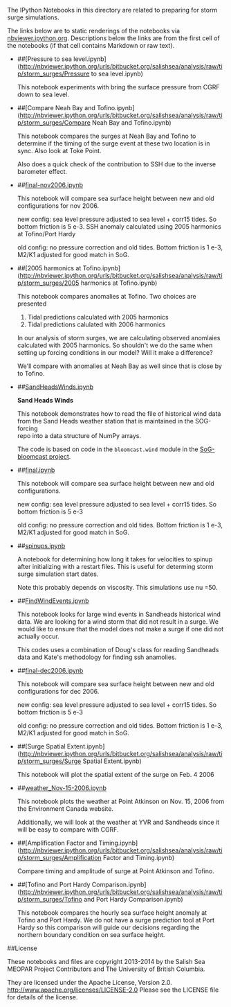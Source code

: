 The IPython Notebooks in this directory are related to preparing
for storm surge simulations.

The links below are to static renderings of the notebooks via
[nbviewer.ipython.org](http://nbviewer.ipython.org/).
Descriptions below the links are from the first cell of the notebooks
(if that cell contains Markdown or raw text).

* ##[Pressure to sea level.ipynb](http://nbviewer.ipython.org/urls/bitbucket.org/salishsea/analysis/raw/tip/storm_surges/Pressure to sea level.ipynb)  
    
    This notebook experiments with bring the surface pressure from CGRF down to sea level.   

* ##[Compare Neah Bay and Tofino.ipynb](http://nbviewer.ipython.org/urls/bitbucket.org/salishsea/analysis/raw/tip/storm_surges/Compare Neah Bay and Tofino.ipynb)  
    
    This notebook compares the surges at Neah Bay and Tofino to determine if the timing of the surge event at these two location is in sync. Also look at Toke Point.  
      
    Also does a quick check of the contribution to SSH due to the inverse barometer effect.  

* ##[final-nov2006.ipynb](http://nbviewer.ipython.org/urls/bitbucket.org/salishsea/analysis/raw/tip/storm_surges/final-nov2006.ipynb)  
    
    This notebook will compare sea surface height between new and old configurations for nov 2006.  
      
    new config: sea level pressure adjusted to sea level + corr15 tides. So bottom friction is 5 e-3. SSH anomaly calculated using 2005 harmonics at Tofino/Port Hardy  
      
    old config: no pressure correction and old tides. Bottom friction is 1 e-3, M2/K1 adjusted for good match in SoG.   
      


* ##[2005 harmonics at Tofino.ipynb](http://nbviewer.ipython.org/urls/bitbucket.org/salishsea/analysis/raw/tip/storm_surges/2005 harmonics at Tofino.ipynb)  
    
    This notebook compares anomalies at Tofino. Two choices are presented  
      
    1. Tidal predictions calculated with 2005 harmonics  
    2. Tidal predictions calulated with 2006 harmonics  
      
    In our analysis of storm surges, we are calculating observed anomlaies calculated with 2005 harmonics. So shouldn't we do the same when setting up forcing conditions in our model? Will it make a difference?  
      
    We'll compare with anomalies at Neah Bay as well since that is close by to Tofino.  

* ##[SandHeadsWinds.ipynb](http://nbviewer.ipython.org/urls/bitbucket.org/salishsea/analysis/raw/tip/storm_surges/SandHeadsWinds.ipynb)  
    
    **Sand Heads Winds**  
      
    This notebook demonstrates how to read the file of historical wind data  
    from the Sand Heads weather station that is maintained in the SOG-forcing  
    repo into a data structure of NumPy arrays.  
      
    The code is based on code in the `bloomcast.wind` module in the [SoG-bloomcast project](https://bitbucket.org/douglatornell/sog-bloomcast).  

* ##[final.ipynb](http://nbviewer.ipython.org/urls/bitbucket.org/salishsea/analysis/raw/tip/storm_surges/final.ipynb)  
    
    This notebook will compare sea surface height between new and old configurations.  
      
    new config: sea level pressure adjusted to sea level + corr15 tides. So bottom friction is 5 e-3  
      
    old config: no pressure correction and old tides. Bottom friction is 1 e-3, M2/K1 adjusted for good match in SoG.   
      


* ##[spinups.ipynb](http://nbviewer.ipython.org/urls/bitbucket.org/salishsea/analysis/raw/tip/storm_surges/spinups.ipynb)  
    
    A notebook for determining how long it takes for velocities to spinup after initializing with a restart files. This is useful for determing storm surge simulation start dates.   
      
    Note this probably depends on viscosity. This simulations use nu =50.  

* ##[FindWindEvents.ipynb](http://nbviewer.ipython.org/urls/bitbucket.org/salishsea/analysis/raw/tip/storm_surges/FindWindEvents.ipynb)  
    
    This notebook looks for large wind events in Sandheads historical wind data. We are looking for a wind storm that did not result in a surge. We would like to ensure that the model does not make a surge if one did not actually occur.   
      
    This codes uses a combination of Doug's class for reading Sandheads data and Kate's methodology for finding ssh anamolies.  

* ##[final-dec2006.ipynb](http://nbviewer.ipython.org/urls/bitbucket.org/salishsea/analysis/raw/tip/storm_surges/final-dec2006.ipynb)  
    
    This notebook will compare sea surface height between new and old configurations for dec 2006.  
      
    new config: sea level pressure adjusted to sea level + corr15 tides. So bottom friction is 5 e-3  
      
    old config: no pressure correction and old tides. Bottom friction is 1 e-3, M2/K1 adjusted for good match in SoG.   
      


* ##[Surge Spatial Extent.ipynb](http://nbviewer.ipython.org/urls/bitbucket.org/salishsea/analysis/raw/tip/storm_surges/Surge Spatial Extent.ipynb)  
    
    This notebook will plot the spatial extent of the surge on Feb. 4 2006  


* ##[weather_Nov-15-2006.ipynb](http://nbviewer.ipython.org/urls/bitbucket.org/salishsea/analysis/raw/tip/storm_surges/weather_Nov-15-2006.ipynb)  
    
    This notebook plots the weather at Point Atkinson on Nov. 15, 2006 from the Environment Canada website.   
      
    Additionally, we will look at the weather at YVR and Sandheads since it will be easy to compare with CGRF.   

* ##[Amplification Factor and Timing.ipynb](http://nbviewer.ipython.org/urls/bitbucket.org/salishsea/analysis/raw/tip/storm_surges/Amplification Factor and Timing.ipynb)  
    
    Compare timing and amplitude of surge at Point Atkinson and Tofino.  

* ##[Tofino and Port Hardy Comparison.ipynb](http://nbviewer.ipython.org/urls/bitbucket.org/salishsea/analysis/raw/tip/storm_surges/Tofino and Port Hardy Comparison.ipynb)  
    
    This notebook compares the hourly sea surface height anomaly at Tofino and Port Hardy. We do not have a surge prediction tool at Port Hardy so this comparison will guide our decisions regarding the northern boundary condition on sea surface height.   


##License

These notebooks and files are copyright 2013-2014
by the Salish Sea MEOPAR Project Contributors
and The University of British Columbia.

They are licensed under the Apache License, Version 2.0.
http://www.apache.org/licenses/LICENSE-2.0
Please see the LICENSE file for details of the license.
